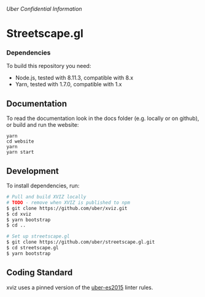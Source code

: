 *Uber Confidential Information*

# Streetscape.gl

### Dependencies

To build this repository you need:

 - Node.js, tested with 8.11.3, compatible with 8.x
 - Yarn, tested with 1.7.0, compatible with 1.x


## Documentation

To read the documentation look in the docs folder (e.g. locally or on github), or build and run the website:

```
yarn
cd website
yarn
yarn start
```

## Development

To install dependencies, run:

```bash
# Pull and build XVIZ locally
# TODO - remove when XVIZ is published to npm
$ git clone https://github.com/uber/xviz.git
$ cd xviz
$ yarn bootstrap
$ cd ..

# Set up streetscape.gl
$ git clone https://github.com/uber/streetscape.gl.git
$ cd streetscape.gl
$ yarn bootstrap
```

## Coding Standard

xviz uses a pinned version of the [uber-es2015](https://www.npmjs.com/package/eslint-config-uber-es2015) linter rules.
